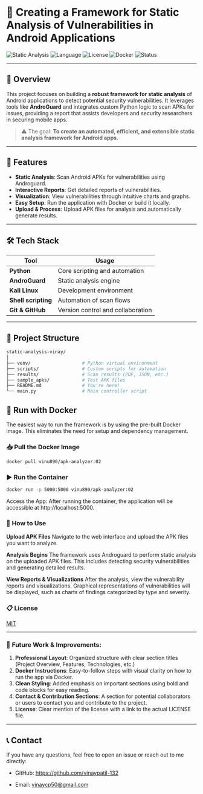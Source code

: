 # 📱 Creating a Framework for Static Analysis of Vulnerabilities in Android Applications

![Static Analysis](https://img.shields.io/badge/Security-Android%20Vulnerability%20Detection-critical?style=for-the-badge&color=red)
![Language](https://img.shields.io/badge/Written%20In-Python-blue?style=for-the-badge)
![License](https://img.shields.io/badge/License-MIT-blue?style=for-the-badge)
![Docker](https://img.shields.io/badge/Containerized-Docker-blue?style=for-the-badge)
![Status](https://img.shields.io/badge/Project%20Status-Completed-brightgreen?style=for-the-badge)


---

## 🧠 Overview

This project focuses on building a **robust framework for static analysis** of Android applications to detect potential security vulnerabilities. It leverages tools like **AndroGuard** and integrates custom Python logic to scan APKs for issues, providing a report that assists developers and security researchers in securing mobile apps.

> ⚠️ The goal: **To create an automated, efficient, and extensible static analysis framework for Android apps.**

---

## 🚀 Features

- **Static Analysis**: Scan Android APKs for vulnerabilities using Androguard.
- **Interactive Reports**: Get detailed reports of vulnerabilities.
- **Visualization**: View vulnerabilities through intuitive charts and graphs.
- **Easy Setup**: Run the application with Docker or build it locally.
- **Upload & Process**: Upload APK files for analysis and automatically generate results.

---

## 🛠️ Tech Stack

| Tool | Usage |
|------|-------|
| **Python** | Core scripting and automation |
| **AndroGuard** | Static analysis engine |
| **Kali Linux** | Development environment |
| **Shell scripting** | Automation of scan flows |
| **Git & GitHub** | Version control and collaboration |

---

## 📂 Project Structure

```bash
static-analysis-vinay/
│
├── venv/                   # Python virtual environment
├── scripts/                # Custom scripts for automation
├── results/                # Scan results (PDF, JSON, etc.)
├── sample_apks/            # Test APK files
├── README.md               # You're here!
└── main.py                 # Main controller script


```
## 🐳 **Run with Docker**

The easiest way to run the framework is by using the pre-built Docker image. This eliminates the need for setup and dependency management.

### 📥 **Pull the Docker Image**

```bash
docker pull vinu890/apk-analyzer:02
```

### ▶️ **Run the Container**
```bash
docker run -p 5000:5000 vinu890/apk-analyzer:02
```
Access the App: After running the container, the application will be accessible at http://localhost:5000.

### 📄 **How to Use**

**Upload APK Files**
Navigate to the web interface and upload the APK files you want to analyze.

**Analysis Begins**
The framework uses Androguard to perform static analysis on the uploaded APK files. This includes detecting security vulnerabilities and generating detailed results.

**View Reports & Visualizations**
After the analysis, view the vulnerability reports and visualizations. Graphical representations of vulnerabilities will be displayed, such as charts of findings categorized by type and severity.

### 📋 **License**

[MIT](https://choosealicense.com/licenses/mit/)

---

### 🚀 **Future Work & Improvements:**
1. **Professional Layout**: Organized structure with clear section titles (Project Overview, Features, Technologies, etc.)
2. **Docker Instructions**: Easy-to-follow steps with visual clarity on how to run the app via Docker.
3. **Clean Styling**: Added emphasis on important sections using bold and code blocks for easy reading.
4. **Contact & Contribution Sections**: A section for potential collaborators or users to contact you and contribute to the project.
5. **License**: Clear mention of the license with a link to the actual LICENSE file.

---

## 📞 **Contact**

If you have any questions, feel free to open an issue or reach out to me directly:

- GitHub: https://github.com/vinaypatil-132

- Email: vinaycp50@gmail.com

